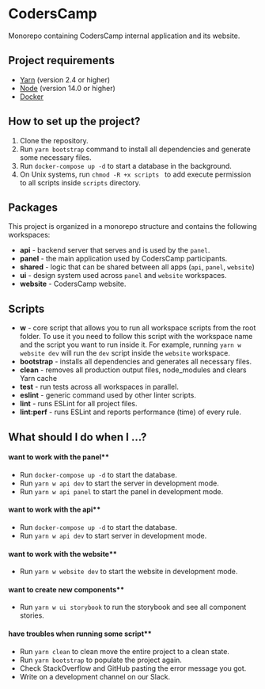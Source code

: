 # CodersCamp

Monorepo containing CodersCamp internal application and its website.

## Project requirements

- [Yarn](https://yarnpkg.com/) (version 2.4 or higher)
- [Node](https://nodejs.org/) (version 14.0 or higher)
- [Docker](https://www.docker.com/)

## How to set up the project?

1. Clone the repository.
2. Run `yarn bootstrap` command to install all dependencies and generate some necessary files.
3. Run `docker-compose up -d` to start a database in the background.
4. On Unix systems, run `chmod -R +x scripts ` to add execute permission to all scripts inside `scripts` directory.

## Packages

This project is organized in a monorepo structure and contains the following workspaces:

- **api** - backend server that serves and is used by the `panel`.
- **panel** - the main application used by CodersCamp participants.
- **shared** - logic that can be shared between all apps (`api`, `panel`, `website`)
- **ui** - design system used across `panel` and `website` workspaces.
- **website** - CodersCamp website.

## Scripts

- **w** - core script that allows you to run all workspace scripts from the root folder. To use it you need to follow this script with the workspace name and the script you want to run inside it. For example, running `yarn w website dev` will run the `dev` script inside the `website` workspace.
- **bootstrap** - installs all dependencies and generates all necessary files.
- **clean** - removes all production output files, node_modules and clears Yarn cache
- **test** - run tests across all workspaces in parallel.
- **eslint** - generic command used by other linter scripts.
- **lint** - runs ESLint for all project files.
- **lint:perf** - runs ESLint and reports performance (time) of every rule.

## What should I do when I ...?

#### want to work with the panel**
- Run `docker-compose up -d` to start the database.
- Run `yarn w api dev` to start the server in development mode.
- Run `yarn w api panel` to start the panel in development mode.

#### want to work with the api**
- Run `docker-compose up -d` to start the database.
- Run `yarn w api dev` to start server in development mode.

#### want to work with the website**
- Run `yarn w website dev` to start the website in development mode.

#### want to create new components**
- Run `yarn w ui storybook` to run the storybook and see all component stories.

#### have troubles when running some script**
- Run `yarn clean` to clean move the entire project to a clean state.
- Run `yarn bootstrap` to populate the project again.
- Check StackOverflow and GitHub pasting the error message you got.
- Write on a development channel on our Slack.
